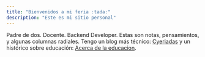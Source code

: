 ```yaml
---
title: "Bienvenidos a mi feria :tada:"
description: "Este es mi sitio personal"
---
```


Padre de dos. Docente. Backend Developer.
Estas son notas, pensamientos, y algunas columnas radiales.
Tengo un blog más técnico: [Cyeriadas](alvarmaciel.gitlab.io/cyberiada/) y un histórico sobre educación: [Acerca de la educacion](https://acercadelaeducacion.com.ar/).

<!--Hay algo de feria, de carnaval en el laberinto que me habita
Me obsesiono con el centro y sigo tratando de disfrutar el recorrido.   -->
